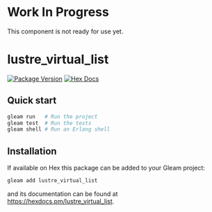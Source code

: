 
# Work In Progress

This component is not ready for use yet.

# lustre_virtual_list

[![Package Version](https://img.shields.io/hexpm/v/lustre_virtual_list)](https://hex.pm/packages/lustre_virtual_list)
[![Hex Docs](https://img.shields.io/badge/hex-docs-ffaff3)](https://hexdocs.pm/lustre_virtual_list/)

## Quick start

```sh
gleam run   # Run the project
gleam test  # Run the tests
gleam shell # Run an Erlang shell
```

## Installation

If available on Hex this package can be added to your Gleam project:

```sh
gleam add lustre_virtual_list
```

and its documentation can be found at <https://hexdocs.pm/lustre_virtual_list>.
